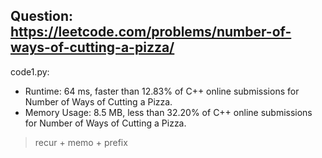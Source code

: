 ## Question: https://leetcode.com/problems/number-of-ways-of-cutting-a-pizza/

code1.py:
* Runtime: 64 ms, faster than 12.83% of C++ online submissions for Number of Ways of Cutting a Pizza.
* Memory Usage: 8.5 MB, less than 32.20% of C++ online submissions for Number of Ways of Cutting a Pizza.
> recur + memo + prefix
